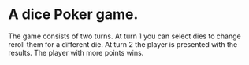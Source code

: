 # A dice Poker game. 

The game consists of two turns. At turn 1 you can select dies to change reroll them for a different die. At turn 2 the player is presented with the results. The player with more points wins.